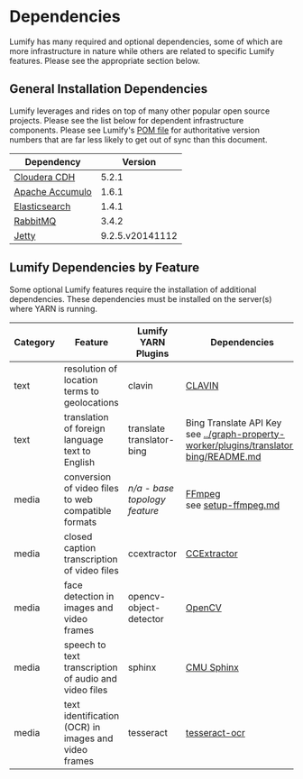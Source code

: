 # Dependencies

Lumify has many required and optional dependencies, some of which are more infrastructure in nature while others are
related to specific Lumify features. Please see the appropriate section below.

## General Installation Dependencies

Lumify leverages and rides on top of many other popular open source projects. Please see the list below for dependent
infrastructure components. Please see Lumify's [POM file](../pom.xml) for authoritative version numbers that are far
less likely to get out of sync than this document.

| Dependency                                                                                 | Version          |
| ------------------------------------------------------------------------------------------ | ---------------- |
| [Cloudera CDH](http://www.cloudera.com/content/cloudera/en/products-and-services/cdh.html) | 5.2.1            |
| [Apache Accumulo](http://accumulo.apache.org)                                              | 1.6.1            |
| [Elasticsearch](http://www.elasticsearch.org/)                                             | 1.4.1            |
| [RabbitMQ](http://www.rabbitmq.com/)                                                       | 3.4.2            |
| [Jetty](http://www.eclipse.org/jetty/)                                                     | 9.2.5.v20141112  |

## Lumify Dependencies by Feature

Some optional Lumify features require the installation of additional dependencies. These dependencies must be installed on the server(s) where YARN is running.

| Category | Feature                                               | Lumify YARN Plugins              | Dependencies |
| -------- | ----------------------------------------------------- | -------------------------------- | ------------ |
| text     | resolution of location terms to geolocations          | clavin                           | [CLAVIN](http://clavin.bericotechnologies.com/) |
| text     | translation of foreign language text to English       | translate <br /> translator-bing | Bing Translate API Key <br /> see [../graph-property-worker/plugins/translator-bing/README.md](../graph-property-worker/plugins/translator-bing/README.md) |
| media    | conversion of video files to web compatible formats   | _n/a - base topology feature_    | [FFmpeg](https://www.ffmpeg.org/) <br /> see [setup-ffmpeg.md](setup-ffmpeg.md) |
| media    | closed caption transcription of video files           | ccextractor                      | [CCExtractor](http://ccextractor.sourceforge.net/) |
| media    | face detection in images and video frames             | opencv-object-detector           | [OpenCV](http://opencv.org/) |
| media    | speech to text transcription of audio and video files | sphinx                           | [CMU Sphinx](http://cmusphinx.sourceforge.net/) |
| media    | text identification (OCR) in images and video frames  | tesseract                        | [tesseract-ocr](https://code.google.com/p/tesseract-ocr/) |
